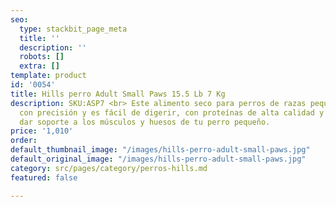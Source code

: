 ```yaml
---
seo:
  type: stackbit_page_meta
  title: ''
  description: ''
  robots: []
  extra: []
template: product
id: '0054'
title: Hills perro Adult Small Paws 15.5 Lb 7 Kg
description: SKU:ASP7 <br> Este alimento seco para perros de razas pequeñas está balanceado
  con precisión y es fácil de digerir, con proteínas de alta calidad y calcio para
  dar soporte a los músculos y huesos de tu perro pequeño.
price: '1,010'
order: 
default_thumbnail_image: "/images/hills-perro-adult-small-paws.jpg"
default_original_image: "/images/hills-perro-adult-small-paws.jpg"
category: src/pages/category/perros-hills.md
featured: false

---
```

